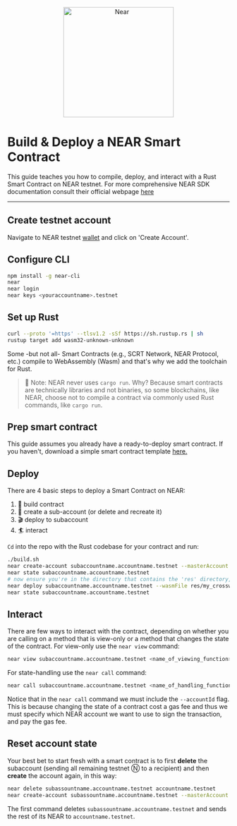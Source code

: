 <p align="center">
  <a href="https://near.org/">
    <img alt="Near" src="https://github.com/irene-bbox/sc-near-crossword/blob/master/pic/near.png" width="250" />
  </a>
</p>


# Build & Deploy a NEAR Smart Contract
This guide teaches you how to compile, deploy, and interact with a Rust Smart Contract on NEAR testnet. For more comprehensive NEAR SDK documentation consult their official webpage [here](https://www.near-sdk.io/zero-to-hero/basics/set-up-skeleton)

---


## Create testnet account

Navigate to NEAR testnet [wallet](https://wallet.testnet.near.org) and click on 'Create Account'.


## Configure CLI

```bash
npm install -g near-cli                                                    # Install the NEAR CLI
near                                                                       # To see various possible commands run
near login                                                                 # Log into your NEAR testnet wallet
near keys <youraccountname>.testnet                                        # Visualize your keys running
```


## Set up Rust

```bash
curl --proto '=https' --tlsv1.2 -sSf https://sh.rustup.rs | sh              # If you haven't installed Rust yet, install it now using rustup
rustup target add wasm32-unknown-unknown                                    # Add Wasm toolchain
```

Some -but not all- Smart Contracts (e.g., SCRT Network, NEAR Protocol, etc.) compile to WebAssembly (Wasm) and that's why we add the toolchain for Rust.
> :no_entry_sign: Note: NEAR never uses `cargo run`. Why? Because smart contracts are technically libraries and not binaries, so some blockchains, like NEAR, choose not to compile a contract via commonly used Rust commands, like `cargo run`.


## Prep smart contract

This guide assumes you already have a ready-to-deploy smart contract. If you haven't, download a simple smart contract template [here.](https://github.com/near-examples/rust-template)


## Deploy

There are 4 basic steps to deploy a Smart Contract on NEAR:
1. :wrench: build contract
2. :truck: create a sub-account (or delete and recreate it)
3. :clapper: deploy to subaccount
4. :surfer: interact 

`Cd` into the repo with the Rust codebase for your contract and run:

```bash
./build.sh                                                                                        # Build the contract
near create-account subaccountname.accountname.testnet --masterAccount accountname.testnet        # Create a subaccount
near state subaccountname.accountname.testnet                                                     # Check subaccount state
# now ensure you're in the directory that contains the 'res' directory, then run
near deploy subaccountname.accountname.testnet --wasmFile res/my_crossword.wasm                   # Deploy the contract
near state subaccountname.accountname.testnet                                                     # Check again state of subaccount
```

## Interact

There are few ways to interact with the contract, depending on whether you are calling on a method that is view-only or a method that changes the state of the contract. For view-only use the `near view` command:

```bash
near view subaccountname.accountname.testnet <name_of_viewing_function>
```

For state-handling use the `near call` command:

```bash
near call subaccountname.accountname.testnet <name_of_handling_function> '{"string": "Helloworld!"}' --accountId accountname.testnet
```
Notice that in the `near call` command we must include the `--accountId` flag. This is because changing the state of a contract cost a gas fee and thus we must specify which NEAR account we want to use to sign the transaction, and pay the gas fee.


## Reset account state

Your best bet to start fresh with a smart contract is to first **delete** the subaccount (sending all remaining testnet Ⓝ to a recipient)  and then **create** the account again, in this way: 

```bash
near delete subassountname.accountname.testnet accountname.testnet
near create-account subassountname.accountname.testnet --masterAccount accountname.testnet
```
The first command deletes `subassountname.accountname.testnet` and sends the rest of its NEAR to `accountname.testnet`.


